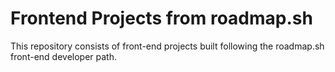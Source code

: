 # Frontend Projects from roadmap.sh
This repository consists of front-end projects built following the roadmap.sh front-end developer path.

